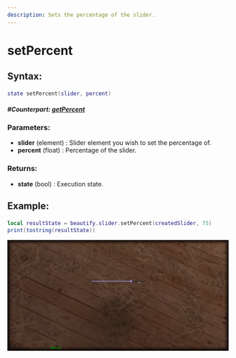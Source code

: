 ```yaml
---
description: Sets the percentage of the slider.
---
```


# setPercent

## **Syntax:**

```lua
state setPercent(slider, percent)
```

#### _**\#Counterpart:**_ [_**getPercent**_](getsliderpercent.md)

### **Parameters:**

* **slider** \(element\) : Slider element you wish to set the percentage of.
* **percent** \(float\) : Percentage of the slider.

### **Returns:**

* **state** \(bool\) : Execution state.

## **Example:**

```lua
local resultState = beautify.slider.setPercent(createdSlider, 75)
print(tostring(resultState))
```

![](../../.gitbook/assets/setsliderpercent.png)

